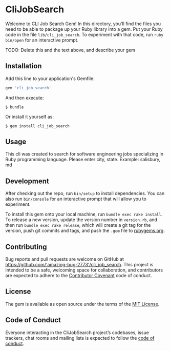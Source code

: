 # CliJobSearch

Welcome to CLI Job Search Gem! In this directory, you'll find the files you need to be able to package up your Ruby library into a gem. Put your Ruby code in the file `lib/cli_job_search`. To experiment with that code, run `ruby bin/open` for an interactive prompt.

TODO: Delete this and the text above, and describe your gem

## Installation

Add this line to your application's Gemfile:

```ruby
gem 'cli_job_search'
```

And then execute:

    $ bundle

Or install it yourself as:

    $ gem install cli_job_search

## Usage

This cli was created to search for software engineering jobs specializing in Ruby programming language.  Please enter city, state.  Example: salisbury, md

## Development

After checking out the repo, run `bin/setup` to install dependencies. You can also run `bin/console` for an interactive prompt that will allow you to experiment.

To install this gem onto your local machine, run `bundle exec rake install`. To release a new version, update the version number in `version.rb`, and then run `bundle exec rake release`, which will create a git tag for the version, push git commits and tags, and push the `.gem` file to [rubygems.org](https://rubygems.org).

## Contributing

Bug reports and pull requests are welcome on GitHub at https://github.com/'amazing-bug-2773'/cli_job_search. This project is intended to be a safe, welcoming space for collaboration, and contributors are expected to adhere to the [Contributor Covenant](http://contributor-covenant.org) code of conduct.

## License

The gem is available as open source under the terms of the [MIT License](https://opensource.org/licenses/MIT).

## Code of Conduct

Everyone interacting in the CliJobSearch project’s codebases, issue trackers, chat rooms and mailing lists is expected to follow the [code of conduct](https://github.com/'amazing-bug-2773'/cli_job_search/blob/master/CODE_OF_CONDUCT.md).
